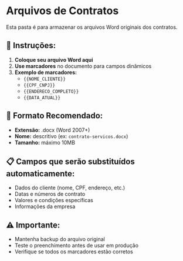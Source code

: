 # Arquivos de Contratos

Esta pasta é para armazenar os arquivos Word originais dos contratos.

## 📄 Instruções:

1. **Coloque seu arquivo Word aqui**
2. **Use marcadores** no documento para campos dinâmicos
3. **Exemplo de marcadores:**
   - `{{NOME_CLIENTE}}`
   - `{{CPF_CNPJ}}`
   - `{{ENDERECO_COMPLETO}}`
   - `{{DATA_ATUAL}}`

## 🔧 Formato Recomendado:

- **Extensão:** .docx (Word 2007+)
- **Nome:** descritivo (ex: `contrato-servicos.docx`)
- **Tamanho:** máximo 10MB

## 📋 Campos que serão substituídos automaticamente:

- Dados do cliente (nome, CPF, endereço, etc.)
- Datas e números de contrato
- Valores e condições específicas
- Informações da empresa

## ⚠️ Importante:

- Mantenha backup do arquivo original
- Teste o preenchimento antes de usar em produção
- Verifique se todos os marcadores estão corretos 